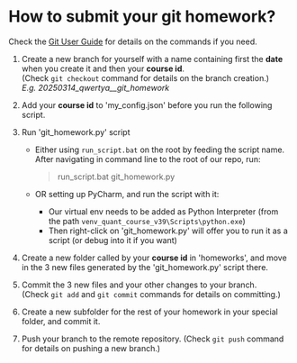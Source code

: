 # How to submit your git homework?

Check the [Git User Guide](../docs/how_to_use_git.md) for details on the commands if you need.

1. Create a new branch for yourself with a name containing first the **date** when you create it and then your **course id**. <br>
   (Check `git checkout` command for details on the branch creation.) <br>
    *E.g. 20250314_qwertya__git_homework*

2. Add your **course id** to 'my_config.json' before you run the following script.
3. Run 'git_homework.py' script <br>
   * Either using `run_script.bat` on the root by feeding the script name. After navigating in command line to the root
     of our repo, run:
        > run_script.bat git_homework.py
     
   * OR setting up PyCharm, and run the script with it:
       * Our virtual env needs to be added as Python Interpreter (from the path `venv_quant_course_v39\Scripts\python.exe`) 
       * Then right-click on 'git_homework.py' will offer you to run it as a script (or debug into it if you want)

4. Create a new folder called by your **course id** in 'homeworks', and move in the 3 new files generated by the
'git_homework.py' script there.
5. Commit the 3 new files and your other changes to your branch. <br>
(Check `git add` and `git commit` commands for details on committing.)
6. Create a new subfolder for the rest of your homework in your special folder, and commit it.
7. Push your branch to the remote repository.
(Check `git push` command for details on pushing a new branch.)

